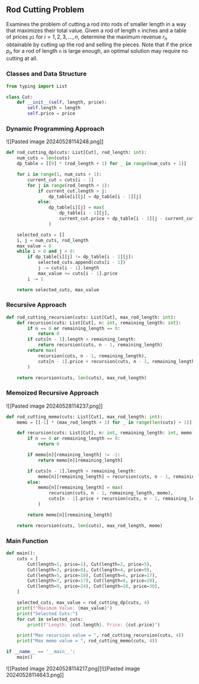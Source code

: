 ## Rod Cutting Problem

Examines the problem of cutting a rod into rods of smaller length in a way that maximizes their total value. Given a rod of length `n` inches and a table of prices `pi` for $i = 1, 2, 3, …, n$, determine the maximum revenue $r_n$ obtainable by cutting up the rod and selling the pieces. Note that if the price $p_n$ for a rod of length `n` is large enough, an optimal solution may require no cutting at all.

### Classes and Data Structure

```python
from typing import List

class Cut:
    def __init__(self, length, price):
        self.length = length
        self.price = price
```

### Dynamic Programming Approach
![[Pasted image 20240528114248.png]]
```python
def rod_cutting_dp(cuts: List[Cut], rod_length: int):
    num_cuts = len(cuts)
    dp_table = [[0] * (rod_length + 1) for _ in range(num_cuts + 1)]

    for i in range(1, num_cuts + 1):
        current_cut = cuts[i - 1]
        for j in range(rod_length + 1):
            if current_cut.length > j:
                dp_table[i][j] = dp_table[i - 1][j]
            else:
                dp_table[i][j] = max(
                    dp_table[i - 1][j],
                    current_cut.price + dp_table[i - 1][j - current_cut.length]
                )

    selected_cuts = []
    i, j = num_cuts, rod_length
    max_value = 0
    while i > 0 and j > 0:
        if dp_table[i][j] != dp_table[i - 1][j]:
            selected_cuts.append(cuts[i - 1])
            j -= cuts[i - 1].length
            max_value += cuts[i - 1].price
        i -= 1

    return selected_cuts, max_value
```

### Recursive Approach

```python
def rod_cutting_recursion(cuts: List[Cut], max_rod_length: int):
    def recursion(cuts: List[Cut], n: int, remaining_length: int):
        if n == 0 or remaining_length == 0:
            return 0
        if cuts[n - 1].length > remaining_length:
            return recursion(cuts, n - 1, remaining_length)
        return max(
            recursion(cuts, n - 1, remaining_length),
            cuts[n - 1].price + recursion(cuts, n - 1, remaining_length - cuts[n - 1].length)
        )

    return recursion(cuts, len(cuts), max_rod_length)
```

### Memoized Recursive Approach
![[Pasted image 20240528114237.png]]

```python
def rod_cutting_memo(cuts: List[Cut], max_rod_length: int):
    memo = [[-1] * (max_rod_length + 1) for _ in range(len(cuts) + 1)]

    def recursion(cuts: List[Cut], n: int, remaining_length: int, memo):
        if n == 0 or remaining_length == 0:
            return 0

        if memo[n][remaining_length] != -1:
            return memo[n][remaining_length]

        if cuts[n - 1].length > remaining_length:
            memo[n][remaining_length] = recursion(cuts, n - 1, remaining_length, memo)
        else:
            memo[n][remaining_length] = max(
                recursion(cuts, n - 1, remaining_length, memo),
                cuts[n - 1].price + recursion(cuts, n - 1, remaining_length - cuts[n - 1].length, memo)
            )

        return memo[n][remaining_length]

    return recursion(cuts, len(cuts), max_rod_length, memo)
```

### Main Function

```python
def main():
    cuts = [
        Cut(length=1, price=1), Cut(length=2, price=5),
        Cut(length=3, price=8), Cut(length=4, price=9),
        Cut(length=5, price=10), Cut(length=6, price=17),
        Cut(length=7, price=17), Cut(length=8, price=20),
        Cut(length=9, price=24), Cut(length=10, price=30),
    ]

    selected_cuts, max_value = rod_cutting_dp(cuts, 4)
    print(f"Maximum Value: {max_value}")
    print("Selected Cuts:")
    for cut in selected_cuts:
        print(f"Length: {cut.length}, Price: {cut.price}")

    print("Max recursion value = ", rod_cutting_recursion(cuts, 4))
    print("Max memo value = ", rod_cutting_memo(cuts, 4))

if __name__ == '__main__':
    main()
```

![[Pasted image 20240528114217.png]]![[Pasted image 20240528114643.png]]